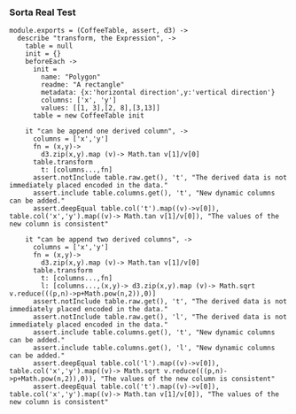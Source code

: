### Sorta Real Test

    module.exports = (CoffeeTable, assert, d3) ->
      describe "transform, the Expression", ->
        table = null
        init = {}
        beforeEach ->
          init =
            name: "Polygon"
            readme: "A rectangle"
            metadata: {x:'horizontal direction',y:'vertical direction'}
            columns: ['x', 'y']
            values: [[1, 3],[2, 8],[3,13]]
          table = new CoffeeTable init

        it "can be append one derived column", ->
          columns = ['x','y']
          fn = (x,y)->
            d3.zip(x,y).map (v)-> Math.tan v[1]/v[0]
          table.transform
            t: [columns...,fn]
          assert.notInclude table.raw.get(), 't', "The derived data is not immediately placed encoded in the data."
          assert.include table.columns.get(), 't', "New dynamic columns can be added."
          assert.deepEqual table.col('t').map((v)->v[0]), table.col('x','y').map((v)-> Math.tan v[1]/v[0]), "The values of the new column is consistent"

        it "can be append two derived columns", ->
          columns = ['x','y']
          fn = (x,y)->
            d3.zip(x,y).map (v)-> Math.tan v[1]/v[0]
          table.transform
            t: [columns...,fn]
            l: [columns...,(x,y)-> d3.zip(x,y).map (v)-> Math.sqrt v.reduce(((p,n)->p+Math.pow(n,2)),0)]
          assert.notInclude table.raw.get(), 't', "The derived data is not immediately placed encoded in the data."
          assert.notInclude table.raw.get(), 'l', "The derived data is not immediately placed encoded in the data."
          assert.include table.columns.get(), 't', "New dynamic columns can be added."
          assert.include table.columns.get(), 'l', "New dynamic columns can be added."
          assert.deepEqual table.col('l').map((v)->v[0]), table.col('x','y').map((v)-> Math.sqrt v.reduce(((p,n)->p+Math.pow(n,2)),0)), "The values of the new column is consistent"
          assert.deepEqual table.col('t').map((v)->v[0]), table.col('x','y').map((v)-> Math.tan v[1]/v[0]), "The values of the new column is consistent"
